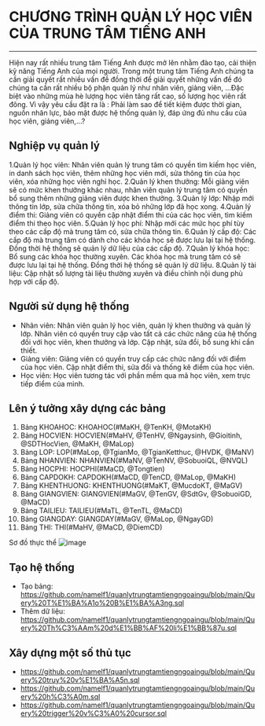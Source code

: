 # CHƯƠNG TRÌNH QUẢN LÝ HỌC VIÊN CỦA TRUNG TÂM TIẾNG ANH
***
Hiện nay rất nhiều trung tâm Tiếng Anh được mở lên nhằm đào tạo, cải thiện kỹ năng Tiếng Anh của mọi người. Trong một trung tâm Tiếng Anh chúng ta cần giải quyết rất nhiều vấn đề đồng thời để giải quyết những vấn đề đó chúng ta cần rất nhiều bộ phận quản lý như nhân viên, giảng viên, …Đặc biệt vào những mùa hè lượng học viên tăng rất cao, số lượng học viên rất đông. Vì vậy yêu cầu đặt ra là : Phải làm sao để tiết kiệm được thời gian, nguồn nhân lực, bảo mật được hệ thống quản lý, đáp ứng đủ nhu cầu của học viên, giảng viên,…?

## Nghiệp vụ quản lý
1.Quản lý học viên: Nhân viên quản lý trung tâm có quyền tìm kiếm học viên, in danh sách học viên, thêm những học viên mới, sửa thông tin của học viên, xóa những học viên nghỉ học.
2.Quản lý khen thưởng: Mỗi giảng viên sẽ có mức khen thưởng khác nhau, nhân viên quản lý trung tâm có quyền bổ sung thêm những giảng viên được khen thưởng.
3.Quản lý lớp: Nhập mới thông tin lớp, sửa chữa thông tin, xóa bỏ những lớp đã học xong.
4.Quản lý điểm thi: Giảng viên có quyền cập nhật điểm thi của các học viên, tìm kiếm điểm thi theo học viên.
5.Quản lý học phí: Nhập mới các mức học phí tùy theo các cấp độ mà trung tâm có, sửa chữa thông tin.
6.Quản lý cấp độ: Các cấp độ mà trung tâm có dành cho các khóa học sẽ được lưu lại tại hệ thống. Đồng thời hệ thống sẽ quản lý dữ liệu của các cấp độ.
7.Quản lý khóa học: Bổ sung các khóa học thường xuyên. Các khóa học mà trung tâm có sẽ được lưu lại tại hệ thống. Đồng thời hệ thống sẽ quản lý dữ liệu.
8.Quản lý tài liệu: Cập nhật số lượng tài liệu thường xuyên và điều chỉnh nội dung phù hợp với cấp độ.

## Người sử dụng hệ thống
+ Nhân viên: Nhân viên quản lý học viên, quản lý khen thưởng và quản lý lớp. Nhân viên có quyền truy cập vào tất cả các chức năng của hệ thống đối với học viên, khen thưởng và lớp. Cập nhật, sửa đổi, bổ sung khi cần thiết.
+ Giảng viên: Giảng viên có quyền truy cấp các chức năng đối với điểm của học viên. Cập nhật điểm thi, sửa đổi và thống kê điểm của học viên.
+ Học viên: Học viên tương tác với phần mềm qua mã học viên, xem trực tiếp điểm của mình.

## Lên ý tưởng xây dựng các bảng 
1. Bảng KHOAHOC: KHOAHOC(#MaKH, @TenKH, @MotaKH)
2. Bảng HOCVIEN: HOCVIEN(#MaHV, @TenHV, @Ngaysinh, @Gioitinh, @SDTHocVien, @MaKH, @MaLop)
3. Bảng LOP: LOP(#MaLop, @TgianMo, @TgianKetthuc, @HVDK, @MaNV)
4. Bảng NHANVIEN: NHANVIEN(#MaNV,  @TenNV, @SobuoiQL, @NVQL)
5. Bảng HOCPHI: HOCPHI(#MaCD, @Tongtien)
6. Bảng CAPDOKH: CAPDOKH(#MaCD, @TenCD, @MaLop, @MaKH)
7. Bảng KHENTHUONG: KHENTHUONG(#MaKT, @MucdoKT, @MaGV)
8. Bảng GIANGVIEN: GIANGVIEN(#MaGV, @TenGV, @SdtGv, @SobuoiGD, @MaCD)
9. Bảng TAILIEU: TAILIEU(#MaTL, @TenTL, @MaCD)
10. Bảng GIANGDAY: GIANGDAY(#MaGV, @MaLop, @NgayGD)
11. Bảng THI: THI(#MaHV, @MaCD, @DiemCD)

Sơ đồ thực thể
![image](https://github.com/namelf1/quanlytrungtamtiengngoaingu/assets/124643678/649555c8-ac72-4dbc-806d-fc4d5b5b6e11)

## Tạo hệ thống
+ Tạo bảng: https://github.com/namelf1/quanlytrungtamtiengngoaingu/blob/main/Query%20T%E1%BA%A1o%20B%E1%BA%A3ng.sql
+ Thêm dữ liệu: https://github.com/namelf1/quanlytrungtamtiengngoaingu/blob/main/Query%20Th%C3%AAm%20d%E1%BB%AF%20li%E1%BB%87u.sql
## Xây dựng một số thủ tục
+ https://github.com/namelf1/quanlytrungtamtiengngoaingu/blob/main/Query%20truy%20v%E1%BA%A5n.sql
+ https://github.com/namelf1/quanlytrungtamtiengngoaingu/blob/main/Query%20h%C3%A0m.sql
+ https://github.com/namelf1/quanlytrungtamtiengngoaingu/blob/main/Query%20trigger%20v%C3%A0%20cursor.sql
